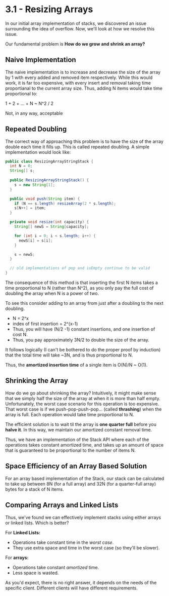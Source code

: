 # 3.1 - Resizing Arrays

In our initial array implementation of stacks, we discovered an issue surrounding the idea of overflow. Now, we'll look at how we resolve this issue.

Our fundamental problem is **How do we grow and shrink an array?**

## Naive Implementation

The naive implementation is to increase and decrease the size of the array by 1 with every added and removed item respectively. While this would work, it is far too expensive, with every insert and removal taking time proportianal to the current array size. Thus, adding N items would take time proportional to:

1 + 2 + ... + N ~ N^2 / 2

Not, in any way, acceptable

## Repeated Doubling

The correct way of approaching this problem is to have the size of the array double each time it fills up. This is called repeated doubling. A simple implementation would look like:

```Java
public class ResizingArrayStringStack {
  int N = 0;
  String[] s;
  
  public ResizingArrayStringStack() {
    s = new String[1];
  }

  public void push(String item) {
    if (N == s.length) resizeArray(2 * s.length);
    s[N++] = item;
  }

  private void resize(int capacity) {
    String[] newS = String[capacity];

    for (int i = 0; i < s.length; i++) {
      newS[i] = s[i];
    }

    s = newS;
  }

  // old implementations of pop and isEmpty continue to be valid
}
```

The consequence of this method is that inserting the first N items takes a time proportional to N (rather than N^2), as you only pay the full cost of doubling the array when N is a power of two. 

To see this consider adding to an array from just after a doubling to the next doubling. 
* N = 2^x
* index of first insertion = 2^(x-1) 
* Thus, you will have (N/2 -1) constant insertions, and one insertion of cost N. 
* Thus, you pay approximately 3N/2 to double the size of the array. 

It follows logically (I can't be bothered to do the proper proof by induction) that the total time will take ~3N, and is thus proportional to N.

Thus, the **amortized insertion time** of a single item is O(N)/N ~ O(1).

## Shrinking the Array

How do we go about shrinking the array? Intuitively, it might make sense that we simply half the size of the array at when it is more than half empty. Unfortunately, the worst case scenario for this operation is too expensive. That worst case is if we push-pop-push-pop... (called **thrashing**) when the array is full. Each operation would take time proportional to N. 

The efficient solution is to wait til the array is **one quarter full** before you **halve it**. In this way, we maintain our amortized constant removal time.

Thus, we have an implementation of the Stack API where each of the operations takes constant amortized time, and takes up an amount of space that is guaranteed to be proportional to the number of items N.

## Space Efficiency of an Array Based Solution

For an array based implementation of the Stack, our stack can be calculated to take up between 8N (for a full array) and 32N (for a quarter-full array) bytes for a stack of N items.

## Comparing Arrays and Linked Lists

Thus, we've found we can effectively implement stacks using either arrays or linked lists. Which is better?

For **Linked Lists:**
* Operations take constant time in the *worst case*.
* They use extra space and time in the worst case (so they'll be slower).

For **arrays:**
* Operations take constant *amortized* time.
* Less space is wasted.

As you'd expect, there is no right answer, it depends on the needs of the specific client. Different clients will have different requirements.